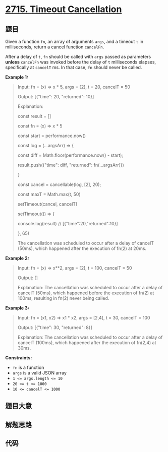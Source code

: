# [2715. Timeout Cancellation](https://leetcode.com/problems/timeout-cancellation/)

## 题目

Given a function `fn`, an array of arguments `args`, and a timeout `t` in
milliseconds, return a cancel function `cancelFn`.

After a delay of `t`, `fn` should be called with `args` passed as parameters
**unless** `cancelFn` was invoked before the delay of `t` milliseconds
elapses, specifically at `cancelT` ms. In that case, `fn` should never be
called.



**Example 1:**

> Input: fn = (x) => x * 5, args = [2], t = 20, cancelT = 50
> 
> Output: [{"time": 20, "returned": 10}]
> 
> Explanation: 
> 
> const result = []
> 
> 
> 
> const fn = (x) => x * 5
> 
> 
> 
> const start = performance.now() 
> 
> 
> 
> const log = (...argsArr) => {
> 
> > 
> const diff = Math.floor(performance.now() - start);
> 
> > 
> result.push({"time": diff, "returned": fn(...argsArr)})
> 
> }
> 
> > 
>  
> 
> const cancel = cancellable(log, [2], 20);
> 
> 
> 
> const maxT = Math.max(t, 50)
> 
> > 
> > 
>   
> 
> setTimeout(cancel, cancelT)
> 
> 
> 
> setTimeout(() => {
> 
> > 
>  console.log(result) // [{"time":20,"returned":10}]
> 
> }, 65)
> 
> 
> 
> The cancellation was scheduled to occur after a delay of cancelT (50ms), which happened after the execution of fn(2) at 20ms.

**Example 2:**

> Input: fn = (x) => x**2, args = [2], t = 100, cancelT = 50 
> 
> Output: []
> 
> Explanation: The cancellation was scheduled to occur after a delay of cancelT (50ms), which happened before the execution of fn(2) at 100ms, resulting in fn(2) never being called.

**Example 3:**

> Input: fn = (x1, x2) => x1 * x2, args = [2,4], t = 30, cancelT = 100
> 
> Output: [{"time": 30, "returned": 8}]
> 
> Explanation: The cancellation was scheduled to occur after a delay of cancelT (100ms), which happened after the execution of fn(2,4) at 30ms.

**Constraints:**

  * `fn` is a function
  * `args` is a valid JSON array
  * `1 <= args.length <= 10`
  * `20 <= t <= 1000`
  * `10 <= cancelT <= 1000`


## 题目大意

## 解题思路

## 代码

```javascript

```


